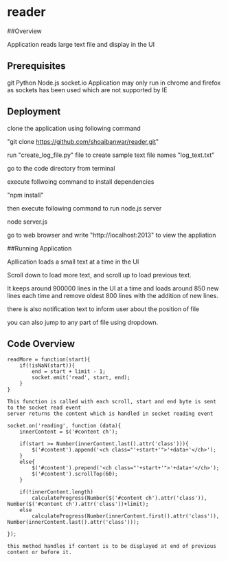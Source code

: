 reader
======

##Overview

Application reads large text file and display in the UI

## Prerequisites

git
Python
Node.js
socket.io
Application may only run in chrome and firefox as sockets has been used which are not supported by IE

## Deployment

clone the application using following command

"git clone https://github.com/shoaibanwar/reader.git"

run "create_log_file.py" file to create sample text file names "log_text.txt"

go to the code directory from terminal

execute follwoing command to install dependencies

"npm install"

then execute following command to run node.js server

node server.js

go to web browser and write "http://localhost:2013" to view the appliation


##Running Application

Apllication loads a small text at a time in the UI

Scroll down to load more text, and scroll up to load previous text.

It keeps around 900000 lines in the UI at a time and loads around 850 new lines each time and remove oldest 800 lines with the addition of new lines.

there is also notification text to inform user about the position of file

you can also jump to any part of file using dropdown.


## Code Overview
	readMore = function(start){
		if(!isNaN(start)){
			end = start + limit - 1;
			socket.emit('read', start, end);
		}		
	}

	This function is called with each scroll, start and end byte is sent to the socket read event
	server returns the content which is handled in socket reading event

	socket.on('reading', function (data){
		innerContent = $('#content ch');

		if(start >= Number(innerContent.last().attr('class'))){
			$('#content').append('<ch class="'+start+'">'+data+'</ch>');
		}
		else{
			$('#content').prepend('<ch class="'+start+'">'+data+'</ch>');
			$('#content').scrollTop(60);
		}		

		if(!innerContent.length)
			calculateProgress(Number($('#content ch').attr('class')), Number($('#content ch').attr('class'))+limit);
		else
			calculateProgress(Number(innerContent.first().attr('class')), Number(innerContent.last().attr('class')));
		
	});

	this method handles if content is to be displayed at end of previous content or before it.
	

